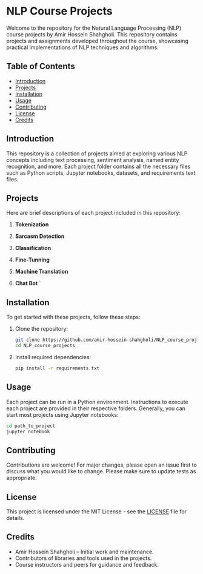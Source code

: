 # NLP Course Projects

Welcome to the repository for the Natural Language Processing (NLP) course projects by Amir Hossein Shahgholi. This repository contains projects and assignments developed throughout the course, showcasing practical implementations of NLP techniques and algorithms.

## Table of Contents
- [Introduction](#introduction)
- [Projects](#projects)
- [Installation](#installation)
- [Usage](#usage)
- [Contributing](#contributing)
- [License](#license)
- [Credits](#credits)

## Introduction

This repository is a collection of projects aimed at exploring various NLP concepts including text processing, sentiment analysis, named entity recognition, and more. Each project folder contains all the necessary files such as Python scripts, Jupyter notebooks, datasets, and requirements text files.

## Projects

Here are brief descriptions of each project included in this repository:

1. **Tokenization**

2. **Sarcasm Detection**

3. **Classification**

4. **Fine-Tunning**

5. **Machine Translation**

6. **Chat Bot**
`


## Installation

To get started with these projects, follow these steps:

1. Clone the repository:
   ```sh
   git clone https://github.com/amir-hossein-shahgholi/NLP_course_projects.git
   cd NLP_course_projects
   ```

2. Install required dependencies:
   ```sh
   pip install -r requirements.txt
   ```

## Usage

Each project can be run in a Python environment. Instructions to execute each project are provided in their respective folders. Generally, you can start most projects using Jupyter notebooks:

```sh
cd path_to_project
jupyter notebook
```

## Contributing

Contributions are welcome! For major changes, please open an issue first to discuss what you would like to change. Please make sure to update tests as appropriate.

## License

This project is licensed under the MIT License - see the [LICENSE](LICENSE.md) file for details.

## Credits

- Amir Hossein Shahgholi – Initial work and maintenance.
- Contributors of libraries and tools used in the projects.
- Course instructors and peers for guidance and feedback.